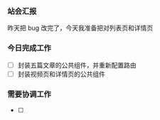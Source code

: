 ### 站会汇报

昨天把 bug 改完了，今天我准备把对列表页和详情页

### 今日完成工作

- [ ] 封装五篇文章的公共组件，并重新配置路由
- [ ] 封装视频页和详情页的公共组件

### 需要协调工作

- [ ] 